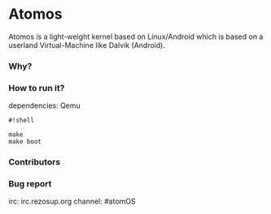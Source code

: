 # Atomos #

Atomos is a light-weight kernel based on Linux/Android which is based on
a userland Virtual-Machine like Dalvik (Android).

### Why? ###


### How to run it? ###
dependencies: Qemu

```
#!shell

make
make boot
```


### Contributors ###


### Bug report ###

irc: irc.rezosup.org channel: #atomOS